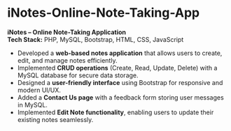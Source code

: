 # iNotes-Online-Note-Taking-App
**iNotes – Online Note-Taking Application**  
**Tech Stack:** PHP, MySQL, Bootstrap, HTML, CSS, JavaScript  

- Developed a **web-based notes application** that allows users to create, edit, and manage notes efficiently.  
- Implemented **CRUD operations** (Create, Read, Update, Delete) with a MySQL database for secure data storage.  
- Designed a **user-friendly interface** using Bootstrap for responsive and modern UI/UX.  
- Added a **Contact Us page** with a feedback form storing user messages in MySQL.  
- Implemented **Edit Note functionality**, enabling users to update their existing notes seamlessly.
